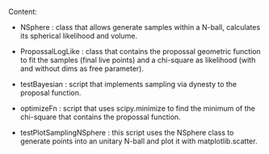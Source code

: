 Content:

- NSphere : class that allows generate samples within a N-ball, calculates its spherical likelihood and volume.

- PropossalLogLike : class that contains the propossal 
geometric function to fit the samples (final live points)
and a chi-square as likelihood (with and without dims as free
parameter).

- testBayesian : script that implements sampling via dynesty
to the proposal function.

- optimizeFn : script that uses scipy.minimize to find the minimum 
of the chi-square that contains the propossal function.

- testPlotSamplingNSphere : this script uses the NSphere class
to generate points into an unitary N-ball and plot it with 
matplotlib.scatter.